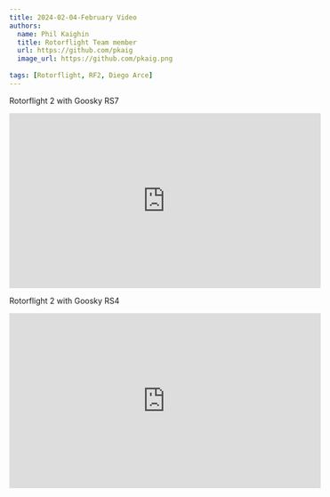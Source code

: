 ```yaml
---
title: 2024-02-04-February Video
authors:
  name: Phil Kaighin
  title: Rotorflight Team member
  url: https://github.com/pkaig
  image_url: https://github.com/pkaig.png
  
tags: [Rotorflight, RF2, Diego Arce]
---
```


Rotorflight 2 with Goosky RS7

<iframe width="560" height="315" src="https://www.youtube.com/embed/O6auAHOhrqU?si=b7R1qixOxah7oNcm" title="YouTube video player" frameborder="0" allow="accelerometer; autoplay; clipboard-write; encrypted-media; gyroscope; picture-in-picture; web-share" allowfullscreen></iframe>

Rotorflight 2 with Goosky RS4
<iframe width="560" height="315" src="https://www.facebook.com/plugins/video.php?height=260&href=https%3A%2F%2Fwww.facebook.com%2Fdiego.arce.98284%2Fvideos%2F353390527660253%2F&show_text=false&width=560&t=0" width="560" height="260" scrolling="no" frameborder="0" allowfullscreen="true" allow="autoplay; clipboard-write; encrypted-media; picture-in-picture; web-share" allowFullScreen="true"></iframe>